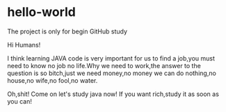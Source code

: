 # hello-world
The project is only for begin GitHub study

Hi Humans!

   I think learning JAVA code is very important for us to find a job,you must need to know no job no life.Why we need to 
work,the answer to the question is so bitch,just we need money,no money we can do nothing,no house,no wife,no fool,no water.
   
   Oh,shit! Come on let's study java now! If you want rich,study it as soon as you can!
